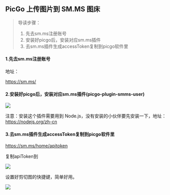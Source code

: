 ## PicGo 上传图片到 SM.MS 图床

> 导读步骤：
>
> 1. 先去sm.ms注册账号
> 2. 安装好picgo后，安装对应sm.ms插件
> 3. 去sm.ms插件生成accessToken复制到picgo软件里

#### 1.先去sm.ms注册账号

地址：

<https://sm.ms/>

#### 2.安装好picgo后，安装对应sm.ms插件(picgo-plugin-smms-user)

![](https://i.loli.net/2020/03/03/zeLAsNwXSgDIT9j.png)

注意：安装这个插件需要用到 Node.js，没有安装的小伙伴要先安装一下，地址：https://nodejs.org/zh-cn

#### 3.去sm.ms插件生成accessToken复制到picgo软件里

https://sm.ms/home/apitoken

复制apiToken到

![](https://i.loli.net/2020/03/03/gycqw9kYLVisJ2x.png)

设置好剪切图的快捷键，简单好用。

![](https://i.loli.net/2020/03/03/uLDKBsS1I76cfdG.png)



